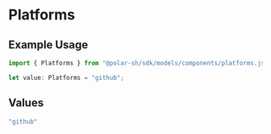 # Platforms

## Example Usage

```typescript
import { Platforms } from "@polar-sh/sdk/models/components/platforms.js";

let value: Platforms = "github";
```

## Values

```typescript
"github"
```